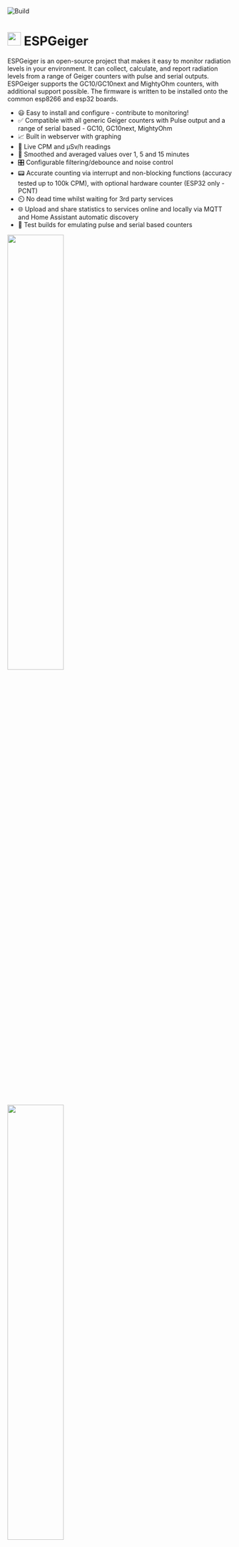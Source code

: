 ![Build](https://github.com/steadramon/ESPGeiger/workflows/Build/badge.svg?branch=main)
# <img src="https://raw.githubusercontent.com/steadramon/ESPGeiger/main/docs/img/ESPGeiger.svg" width="30px"/> ESPGeiger

ESPGeiger is an open-source project that makes it easy to monitor radiation levels in your environment. It can collect, calculate, and report radiation levels from a range of Geiger counters with pulse and serial outputs. ESPGeiger supports the GC10/GC10next and MightyOhm counters, with additional support possible. The firmware is written to be installed onto the common esp8266 and esp32 boards.

- 😃  Easy to install and configure - contribute to monitoring!
- ✅  Compatible with all generic Geiger counters with Pulse output and a range of serial based - GC10, GC10next, MightyOhm
- 📈  Built in webserver with graphing
- 🔴  Live CPM and μSv/h readings
- 🔢  Smoothed and averaged values over 1, 5 and 15 minutes
- 🎛️  Configurable filtering/debounce and noise control
- 📟  Accurate counting via interrupt and non-blocking functions (accuracy tested up to 100k CPM), with optional hardware counter (ESP32 only - PCNT)
- ⏲️  No dead time whilst waiting for 3rd party services
- 🌐  Upload and share statistics to services online and locally via MQTT and Home Assistant automatic discovery
- 🚧  Test builds for emulating pulse and serial based counters

<img src="https://raw.githubusercontent.com/steadramon/ESPGeiger/main/docs/img/statuspage.png" width="50%"/>
<img src="https://raw.githubusercontent.com/steadramon/ESPGeiger/main/docs/img/settings.png" width="50%"/>

## Outputs
- MQTT
- Home Assistant (Autodiscovery)
- [ThingSpeak](https://thingspeak.com/channels/2087322)
- Radmon.org
- gmcmap.com

### MQTT Output

Automatically output every minute:

    ESPGeiger-129e0c/tele/lwt Online
    ESPGeiger-129e0c/tele/status {"uptime":"2T01:45:10","board":"ESP32","model":"GC10next","free_mem":191552,"ssid":"Wifi","ip":"192.168.1.123","rssi":-24}
    ESPGeiger-129e0c/stat/CPM 26.00
    ESPGeiger-129e0c/stat/uSv 0.10
    ESPGeiger-129e0c/stat/CPM5 25.00
    ESPGeiger-129e0c/stat/CPM15 25.00
    ...
    ESPGeiger-129e0c/tele/lwt Offline

### Planned:
- ESPGeiger API
- Async Webserver/MQTT
- Display support

## Installation

### Pre-built image

Select an image - the images are in the format `<esp_device>_<geiger_device>`

There are builds for both ESP32 and ESP8266 boards, both with builds for:

- Generic Pulse Counters (`pulse`)
- GC10 (`gc10`)
- GC10next (`gc10next`)
- MightyOhm (`mightyohm`)

For example, if you have an esp8266 and a generic pulse counter, use `esp8266_pulse-firmware.bin` - an ESP32 with a GC10 - `esp32_gc10-firmware.bin`

Use a tool such as esptool.py to flash the firmware to your ESP device.

### Building your own image

The project should build automatically with Platformio - it can be built with the Arduino IDE but will require you to satify the requirements by installing the libraries.

The `environments.ini` file defines some pre-built environments and examples of how the build can be configured. You can pick a combination of target board (esp32/esp8266) and geiger type (pulse/serial/GC10 etc)

1.  Open the PlatformIO IDE and open the ESPGeiger project.
2.  Edit the `platformio.ini` file to change `default_envs` to match the environment you want to build. 
3.  Click on the `Build` button in the PlatformIO IDE.
4.  The PlatformIO IDE will build the project.
5.  Once the project is built, you can upload it to your microcontroller.
6.  To upload the project to your microcontroller, click on the `Upload` button in the PlatformIO IDE.
7.  The PlatformIO IDE will upload the project to your microcontroller.

## Hardware

### Pulse counter

By default `GEIGER_RXPIN` is set to GPIO13. This is the pin you need to connect the Geiger pulse output to. Don't forget to connect ground as well!

### Serial counter

By default `GEIGER_RXPIN` is set to GPIO13. This is the pin on the ESP you need to connect the Geiger counter serial TX pin to. Don't forget to have a common ground, as well!

The `GEIGER_TXPIN` is not currently in use for communication to the Geiger Counter.

### Test/Emulation mode counter

**Note**: Publishing to public sites is disabled whilst ESPGeiger is in test mode.

By default `GEIGER_RXPIN` is set to GPIO13. By default `GEIGER_TXPIN` is set to GPIO12.

In either Test Pulse or Test Serial modes you can connect PIN 12 and 13 together with a jumper wire, to emulate a Geiger counter from ESPGeiger itself.

## Setup and Config

1.  Once installed, connect to the built-in Wifi on the ESP to set up your access point. The SSID will look like ESPGeiger-\<alpha-num\>
2.  When you connect a window show pop up asking for Wifi Configuration, if not browse to http://192.168.4.1/
3.  Select the SSID and insert the password for the network you'd like to connect to.
4.  Once connected to the network you can browse to the ESPGeiger IP address directly or enter `http://<name of the device>.local` into your browser, for example http://ESPGeiger-83e6a4.local

## Counters

The project is compatible with Generic Pulse-based geiger counters and the GC10next serial based counters.

- [DIY GeigerKit](https://sites.google.com/site/diygeigercounter/)
- [NetIO GC10](https://www.ebay.co.uk/usr/pelorymate)
- [RHElectronics](https://www.rhelectronics.store/diy-geiger-counter-kit)
- [GeigerHV](https://www.ebay.co.uk/usr/geigerhv)
- [GGreg20](https://www.tindie.com/stores/iotdev/)
- [MightyOhm Kit](https://www.tindie.com/stores/mightyohm/)
- [DiY-GDC](https://www.ebay.com/usr/impexeris)
- CAJOE (and other clones) RadiationD-v1.1

### Serial Compatibility 

*Currently the serial integration is untested against some units until I can gain access to a device.*

Other Serial based should in theory be supportable with small changes to the codebase.

If you own or can offer a device below for testing and support, please get in touch!

- GC10
- MightyOhm
- GMC-320
- GGreg20

## Contributions

Contributions are welcomed, please feel free to raise a Pull Request for this. I am a new Arduino/C coder, so please feel free to suggest improvements to the code here to make it better for everyone!

## Thanks 🙏
Thanks for supporting libraries goes to:
- https://github.com/tzapu/WiFiManager
- https://github.com/khoih-prog/AsyncHTTPRequest_Generic
- https://github.com/gmag11/ESPNtpClient
- https://github.com/MattFryer/Smoothed
- https://github.com/knolleary/pubsubclient/
- https://github.com/bblanchon/ArduinoJson

And inspiration:
- https://github.com/1technophile/OpenMQTTGateway
- https://github.com/G4lile0/tinyGS/
- https://github.com/kapraran/FreqCountESP
